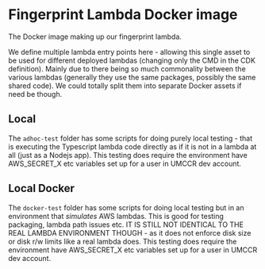 # Fingerprint Lambda Docker image

The Docker image making up our fingerprint lambda.

We define multiple lambda entry points here - allowing this single asset to be used
for different deployed lambdas (changing only the CMD in the CDK definition).
Mainly due to there being so much commonality between the various
lambdas (generally they use the same packages, possibly the same shared code). We could
totally split them into separate Docker assets if need be though.

## Local

The `adhoc-test` folder has some scripts for doing purely local testing - that
is executing the Typescript lambda code directly as if it is not in a lambda at all (just
as a Nodejs app). This testing does require the environment have AWS_SECRET_X etc variables
set up for a user in UMCCR dev account.


## Local Docker

The `docker-test` folder has some scripts for doing local testing but in an environment
that _simulates_ AWS lambdas. This is good for testing packaging, lambda path issues etc.
IT IS STILL NOT IDENTICAL TO THE REAL LAMBDA ENVIRONMENT THOUGH - as it does not enforce
disk size or disk r/w limits like a real lambda does. This testing does require the environment have AWS_SECRET_X etc variables
set up for a user in UMCCR dev account.

